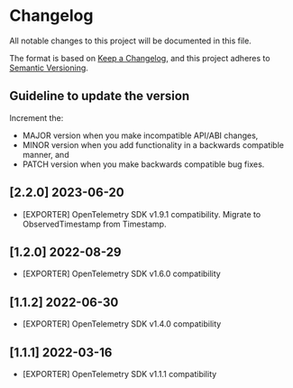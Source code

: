 # Changelog

All notable changes to this project will be documented in this file.

The format is based on [Keep a Changelog](https://keepachangelog.com/en/1.0.0/),
and this project adheres to [Semantic Versioning](https://semver.org/spec/v2.0.0.html).

## Guideline to update the version

Increment the:

* MAJOR version when you make incompatible API/ABI changes,
* MINOR version when you add functionality in a backwards compatible manner, and
* PATCH version when you make backwards compatible bug fixes.

## [2.2.0] 2023-06-20

* [EXPORTER] OpenTelemetry SDK v1.9.1 compatibility. Migrate to ObservedTimestamp from Timestamp.

## [1.2.0] 2022-08-29

* [EXPORTER] OpenTelemetry SDK v1.6.0 compatibility

## [1.1.2] 2022-06-30

* [EXPORTER] OpenTelemetry SDK v1.4.0 compatibility

## [1.1.1] 2022-03-16

* [EXPORTER] OpenTelemetry SDK v1.1.1 compatibility

